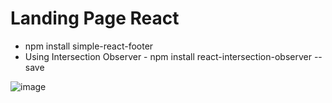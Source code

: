 # Landing Page React

- npm install simple-react-footer
- Using Intersection Observer - npm install react-intersection-observer --save

![image](https://user-images.githubusercontent.com/87030915/147066042-6b51d590-efe7-4410-9eea-13012467bc29.png)

